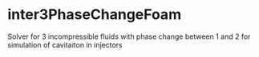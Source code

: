 # inter3PhaseChangeFoam
Solver for 3 incompressible fluids with phase change between 1 and 2 for simulation of cavitaiton in injectors
